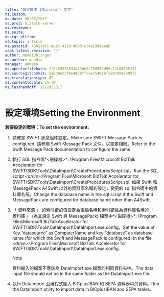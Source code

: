 ```yaml
---
title: "設定環境 |Microsoft 文件"
ms.custom: 
ms.date: 06/08/2017
ms.prod: biztalk-server
ms.reviewer: 
ms.suite: 
ms.tgt_pltfrm: 
ms.topic: article
ms.assetid: 43027efc-acec-4110-96bd-cc4a19daaeab
caps.latest.revision: "4"
author: MandiOhlinger
ms.author: mandia
manager: anneta
ms.openlocfilehash: 2f0c63671833a394e0c750561d90c12c6476515f
ms.sourcegitcommit: 5abd0ed3f9e4858ffaaec5481bfa8878595e95f7
ms.translationtype: MT
ms.contentlocale: zh-TW
ms.lasthandoff: 11/28/2017
---
```

# <a name="setting-the-environment"></a><span data-ttu-id="5dbc5-102">設定環境</span><span class="sxs-lookup"><span data-stu-id="5dbc5-102">Setting the Environment</span></span>
<span data-ttu-id="5dbc5-103">**若要設定的環境：**</span><span class="sxs-lookup"><span data-stu-id="5dbc5-103">**To set the environment:**</span></span>  
  
1.  <span data-ttu-id="5dbc5-104">請確定 SWIFT 訊息組件設定。</span><span class="sxs-lookup"><span data-stu-id="5dbc5-104">Make sure SWIFT Message Pack is configured.</span></span> <span data-ttu-id="5dbc5-105">請參閱 Swift Message Pack 文件，以設定相同。</span><span class="sxs-lookup"><span data-stu-id="5dbc5-105">Refer to the Swift Message Pack documentation to configure the same.</span></span>  
  
2.  <span data-ttu-id="5dbc5-106">執行 SQL 指令碼*\<磁碟機\>*: \Program Files\Microsoft BizTalk Accelerator for SWIFT\SDK\Tools\DataImport\CreateProceduresScript.sql。</span><span class="sxs-lookup"><span data-stu-id="5dbc5-106">Run the SQL script *\<drive\>*:\Program Files\Microsoft BizTalk Accelerator for SWIFT\SDK\Tools\DataImport\CreateProceduresScript.sql.</span></span> <span data-ttu-id="5dbc5-107">如果 Swift 和 MessagePack A4Swift 以外的資料庫名稱的設定，變更的 sql 指令碼中的資料庫名稱。</span><span class="sxs-lookup"><span data-stu-id="5dbc5-107">Change the database name in the sql script if the Swift and MessagePack are configured for database name other than A4Swift.</span></span>  
  
3.  <span data-ttu-id="5dbc5-108">「 資料來源 」 的索引鍵的值設定為電腦名稱和索引鍵做為資料庫名稱的 「 資料庫 」 (為其設定 Swift 與 MessagePack) 檔案中*\<磁碟機\>*: \Program Files\Microsoft BizTalkAccelerator for SWIFT\SDK\Tools\DataImport\DataImport.exe.config。</span><span class="sxs-lookup"><span data-stu-id="5dbc5-108">Set the value of Key “datasource” as ComputerName and key “database” as database name (for which the Swift and MessagePack is configured) in the file *\<drive\>*:\Program Files\Microsoft BizTalk Accelerator for SWIFT\SDK\Tools\DataImport\DataImport.exe.config.</span></span>  
  
    > [!NOTE]
    >  <span data-ttu-id="5dbc5-109">資料輸入的檔案不應該為 DataImport.exe 檔案的相同資料夾中。</span><span class="sxs-lookup"><span data-stu-id="5dbc5-109">The data input file should not be in the same folder as the DataImport.exe file.</span></span>  
  
4.  <span data-ttu-id="5dbc5-110">執行 DataImport 公用程式匯入 BICplusIBAN 和 SEPA 資料表中的資料。</span><span class="sxs-lookup"><span data-stu-id="5dbc5-110">Run the DataImport utility to import data in BICplusIBAN and SEPA tables.</span></span>